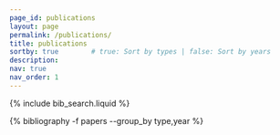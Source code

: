 ```yaml
---
page_id: publications
layout: page
permalink: /publications/
title: publications
sortby: true        # true: Sort by types | false: Sort by years
description:
nav: true
nav_order: 1
---
```


<!-- _pages/publications.md -->

<!-- Bibsearch Feature -->
{% include bib_search.liquid %}

<div class="publications">

{% bibliography -f papers --group_by type,year %}

</div>
